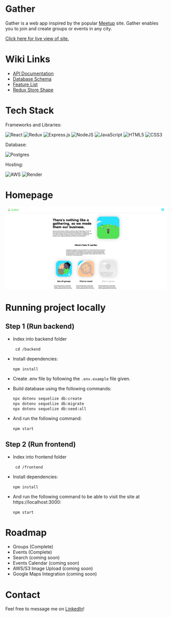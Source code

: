 # Gather

Gather is a web app inspired by the popular [Meetup](https://www.meetup.com) site. Gather enables you to join and create groups or events in any city.

[Click here for live view of site.](https://gather.city)

# Wiki Links
  * [API Documentation](https://github.com/cgrq/Gather/wiki/API-Documentation)
  * [Database Schema](https://github.com/cgrq/Gather/wiki/Database-Schema)
  * [Feature List](https://github.com/cgrq/Gather/wiki/Feature-List)
  * [Redux Store Shape](https://github.com/cgrq/Gather/wiki/Redux-Store-Shape)

# Tech Stack

Frameworks and Libraries:

![React](https://img.shields.io/badge/react-%2320232a.svg?style=for-the-badge&logo=react&logoColor=%2361DAFB) ![Redux](https://img.shields.io/badge/redux-%23593d88.svg?style=for-the-badge&logo=redux&logoColor=white) ![Express.js](https://img.shields.io/badge/express.js-%23404d59.svg?style=for-the-badge&logo=express&logoColor=%2361DAFB) ![NodeJS](https://img.shields.io/badge/node.js-6DA55F?style=for-the-badge&logo=node.js&logoColor=white) ![JavaScript](https://img.shields.io/badge/javascript-%23323330.svg?style=for-the-badge&logo=javascript&logoColor=%23F7DF1E) ![HTML5](https://img.shields.io/badge/html5-%23E34F26.svg?style=for-the-badge&logo=html5&logoColor=white) ![CSS3](https://img.shields.io/badge/css3-%231572B6.svg?style=for-the-badge&logo=css3&logoColor=white)

Database:

![Postgres](https://img.shields.io/badge/postgres-%23316192.svg?style=for-the-badge&logo=postgresql&logoColor=white)

Hosting:

![AWS](https://img.shields.io/badge/AWS-%23FF9900.svg?style=for-the-badge&logo=amazon-aws&logoColor=white) ![Render](https://img.shields.io/badge/Render-%46E3B7.svg?style=for-the-badge&logo=render&logoColor=white)


# Homepage

![landing page](assets/docs/gather-ui.png)

# Running project locally

## Step 1 (Run backend)

* Index into backend folder

    ``` cd /backend```

* Install dependencies:

  ``` npm install ```

* Create .env file by following the ```.env.example``` file given.

* Build database using the following commands:

  ```
  npx dotenv sequelize db:create
  npx dotenv sequelize db:migrate
  npx dotenv sequelize db:seed:all
  ```

* And run the following command:

  ``` npm start ```
## Step 2 (Run frontend)

* Index into frontend folder

  ``` cd /frontend```

* Install dependencies:

  ``` npm install ```

* And run the following command to be able to visit the site at https://localhost:3000:

  ``` npm start ```


# Roadmap

  * Groups (Complete)
  * Events (Complete)
  * Search (coming soon)
  * Events Calendar (coming soon)
  * AWS/S3 Image Upload (coming soon)
  * Google Maps Integration (coming soon)

# Contact

Feel free to message me on [LinkedIn](https://www.linkedin.com/in/c--r/)!
